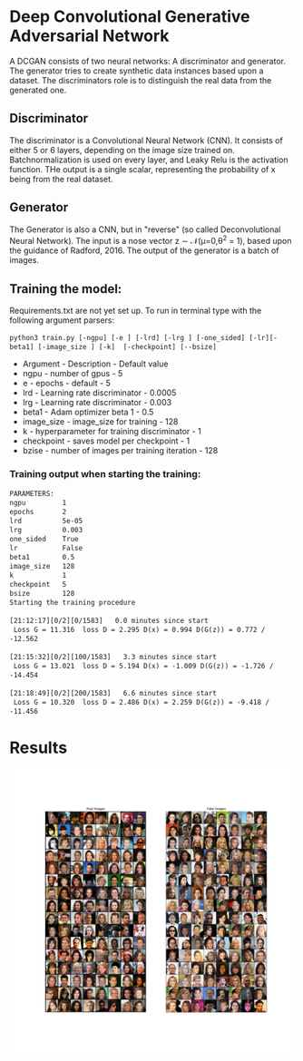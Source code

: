 
# Deep Convolutional Generative Adversarial Network
A DCGAN consists of two neural networks: A discriminator and generator. The generator tries to create synthetic data instances based upon a dataset. The discriminators role is to distinguish the real data from the generated one. 

## Discriminator
The discriminator is a Convolutional Neural Network (CNN). It consists of either 5 or 6 layers, depending on the image size trained on. Batchnormalization is used on every layer, and Leaky Relu is the activation function. THe output is a single scalar, representing the probability of x being from the real dataset.

## Generator
The Generator is also a CNN, but in "reverse" (so called Deconvolutional Neural Network). The input is a nose vector z &sim; &Nscr;(&mu;=0,&theta;<sup>2</sup> = 1), based upon the guidance of Radford, 2016. The output of the generator is a batch of images.

## Training the model:
Requirements.txt are not yet set up. To run in terminal type with the following argument parsers:
```
python3 train.py [-ngpu] [-e ] [-lrd] [-lrg ] [-one_sided] [-lr][-beta1] [-image_size ] [-k]  [-checkpoint] [--bsize]
```
<ul>
<li>Argument - Description - Default value
<li>ngpu - number of gpus - 5

<li>e - epochs - default - 5

<li>lrd - Learning rate discriminator - 0.0005

<li>lrg - Learning rate discriminator - 0.003

<li>beta1 - Adam optimizer beta 1 - 0.5

<li>image_size - image_size  for training - 128

<li>k - hyperparameter for training discriminator - 1

<li>checkpoint - saves model per checkpoint - 1

<li>bzise - number of images per training iteration - 128
</ul>

### Training output when starting the training:
```
PARAMETERS:
ngpu         1
epochs       2 
lrd          5e-05
lrg          0.003
one_sided    True
lr           False
beta1        0.5
image_size   128
k            1
checkpoint   5
bsize        128
Starting the training procedure

[21:12:17][0/2][0/1583]   0.0 minutes since start 
 Loss G = 11.316  loss D = 2.295 D(x) = 0.994 D(G(z)) = 0.772 / -12.562

[21:15:32][0/2][100/1583]   3.3 minutes since start 
 Loss G = 13.021  loss D = 5.194 D(x) = -1.009 D(G(z)) = -1.726 / -14.454

[21:18:49][0/2][200/1583]   6.6 minutes since start 
 Loss G = 10.320  loss D = 2.486 D(x) = 2.259 D(G(z)) = -9.418 / -11.456
```

# Results
![title](RealAndFake128-60s.png)


